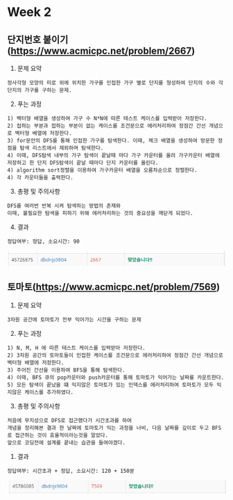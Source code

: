 # Week 2


## 단지번호 붙이기(https://www.acmicpc.net/problem/2667)

1. 문제 요약
   
```
정사각형 모양의 미로 위에 위치한 가구를 인접한 가구 별로 단지를 형성하여 단지의 수와 각 단지의 가구를 구하는 문제.
```

2. 푸는 과정

```
1) 벡터형 배열을 생성하여 가구 수 N*N에 따른 테스트 케이스를 입력받아 저장한다.
2) 접하는 부분과 접하는 부분이 없는 케이스를 조건문으로 에러처리하여 정점간 간선 개념으로 벡터형 배열에 저장한다.
3) for문안의 DFS를 통해 인접한 가구를 탐색한다. 이때, 체크 배열을 생성하여 방문한 정점을 탐색 리스트에서 제외하며 탐색한다.
4) 이때, DFS탐색 내부의 가구 탐색이 끝날때 마다 가구 카운터를 올려 가구카운터 배열에 저장하고 한 단지 DFS탐색이 끝날 때마다 단지 카운터를 올린다.
4) algorithm sort정렬을 이용하여 가구카운터 배열을 오름차순으로 정렬한다.
4) 각 카운터들을 출력한다.
```

3. 총평 및 주의사항

```
DFS를 여러번 반복 시켜 탐색하는 방법의 존재와
이때, 불필요한 탐색을 피하기 위해 에러처리하는 것의 중요성을 깨닫게 되었다.
```

4. 결과

```
정답여부: 정답, 소요시간: 90
```
![week2_1](./img/week2_1.PNG)


## 토마토(https://www.acmicpc.net/problem/7569)

1. 문제 요약

```
3차원 공간에 토마토가 전부 익어가는 시간을 구하는 문제
```

2. 푸는 과정

```
1) N, M, H 에 따른 테스트 케이스를 입력받아 저장한다.
2) 3차원 공간의 토마토들이 인접한 케이스를 조건문으로 에러처리하여 정점간 간선 개념으로 벡터형 배열에 저장한다.
3) 주어진 간선을 이용하여 BFS을 통해 탐색한다.
4) 이때, BFS 큐의 pop카운터와 push카운터를 통해 토마토가 익어가는 날짜를 카운트한다.
5) 모든 탐색이 끝났을 떄 익지않은 토마토가 있는 인덱스를 에러처리하여 토마토가 모두 익지않은 케이스를 추가하였다.
```

3. 총평 및 주의사항

```
처음에 무지성으로 DFS로 접근했다가 시간초과를 하여
개념을 정리해본 결과 한 날짜에 토마토가 익는 과정을 너비, 다음 날짜를 깊이로 두고 BFS로 접근하는 것이 효율적이라는것을 알았다.
앞으로 코딩전에 설계를 끝내는 습관을 들여야겠다.  
```

1. 결과

```
정답여부: 시간초과 + 정답, 소요시간: 120 + 150분
```
![week2_2](./img/week2_2.PNG)